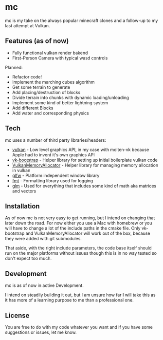# mc

mc is my take on the always popular minecraft clones and a follow-up to my last attempt at Vulkan. 

## Features (as of now)

- Fully functional vulkan render bakend
- First-Person Camera with typical wasd controls 

Planned: 

- Refactor code! 
- Implement the marching cubes algorithm
- Get some terrain to generate 
- Add placing/destruction of blocks
- Divide terrain into chunks with dynamic loading/unloading
- Implement some kind of better lightning system
- Add different Blocks
- Add water and corresponding physics 

## Tech

mc uses a number of third party libraries/headers:

- [vulkan] - Low level graphics API, in my case with molten-vk because Apple had to invent it's own graphics API
- [vk-bootstrap] - Helper library for setting up initial boilerplate vulkan code
- [VulkanMemoryAllocator] - Helper library for managing memory allocation in vulkan
- [glfw] - Platform independent window library
- [fmt] - Formatting library used for logging
- [glm] - Used for everything that includes some kind of math aka matrices and vectors

## Installation

As of now mc is not very easy to get running, but I intend on changing that later down the road. For now either you use a Mac with homebrew or you will have to change a lot of the include paths in the cmake file. Only vk-bootstrap and VulkanMemoryAllocator will work out of the box, because they were added with git submodules.

That aside, with the right include parameters, the code base itself should run on the major platforms without issues though this is in no way tested so don't expect too much. 

## Development

mc is as of now in active Development. 

I intend on steadily building it out, but I am unsure how far I will take this as it has more of a learning purpose to me than a professional one.

## License

You are free to do with my code whatever you want and if you have some suggestions or issues, let me know.

[vulkan]:<https://www.vulkan.org>
[vk-bootstrap]:<https://github.com/charles-lunarg/vk-bootstrap>
[VulkanMemoryAllocator]:<https://github.com/GPUOpen-LibrariesAndSDKs/VulkanMemoryAllocator>
[glfw]:<https://github.com/glfw/glfw>
[fmt]:<https://github.com/fmtlib/fmt>
[glm]:<https://github.com/g-truc/glm>